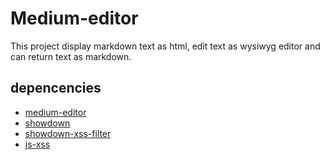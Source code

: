 # Medium-editor

This project display markdown text as html, edit text as wysiwyg editor and can return text as markdown.

## depencencies 

- [medium-editor](https://github.com/yabwe/medium-editor)
- [showdown](https://github.com/showdownjs/showdown)
- [showdown-xss-filter](https://github.com/VisionistInc/showdown-xss-filter)
- [js-xss](https://github.com/leizongmin/js-xss)
